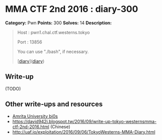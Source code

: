 # MMA CTF 2nd 2016 : diary-300

**Category:** Pwn
**Points:** 300
**Solves:** 14
**Description:**

> Host : pwn1.chal.ctf.westerns.tokyo
>
> Port : 13856
>
>
> You can use "./bash", if necessary.
>
>
> [[diary](./diary)]([diary](./diary))


## Write-up

(TODO)

## Other write-ups and resources

* [Amrita University bi0s](https://amritabi0s.wordpress.com/2016/09/06/mma-ctf2nd-diary-write-up/)
* https://david942j.blogspot.tw/2016/09/write-up-tokyo-westernsmma-ctf-2nd-2016.html (Chinese)
* http://uaf.io/exploitation/2016/09/06/TokyoWesterns-MMA-Diary.html
